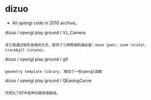 dizuo
=====

* All opengl code in 2010 archive。

dizuo / opengl play ground / VL_Camera
###
    该工程通过矩形变换的方式，提供了三种照相机操纵器：move（pan），zoom（scale），trackball（rotate）。

dizuo / opengl play ground / gtl
###
    geometry template library. 增加了一些opengl函数
    
dizuo / opengl play ground / QEasingCurve 
### 
    可视化了QT中各种动画差值曲线。
    

